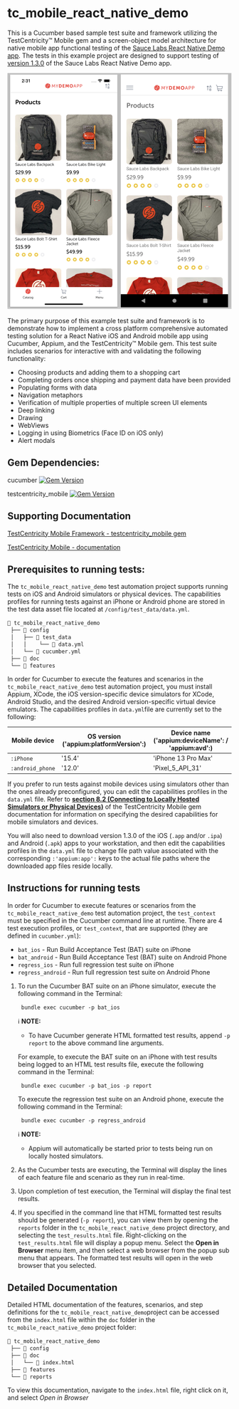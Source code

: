 # tc_mobile_react_native_demo

This is a Cucumber based sample test suite and framework utilizing the TestCentricity™ Mobile gem and a screen-object
model architecture for native mobile app functional testing of the [Sauce Labs React Native Demo app](https://github.com/saucelabs/my-demo-app-rn). The tests in
this example project are designed to support testing of [version 1.3.0](https://github.com/saucelabs/my-demo-app-rn/releases/tag/v1.3.0) of the Sauce Labs React Native Demo app.

![React Native Demo app](https://raw.githubusercontent.com/TestCentricity/tc_mobile_react_native_demo/main/.github/images/RN_Demo_app.png "React Native Demo app")

The primary purpose of this example test suite and framework is to demonstrate how to implement a cross platform comprehensive
automated testing solution for a React Native iOS and Android mobile app using Cucumber, Appium, and the TestCentricity™ Mobile
gem. This test suite includes scenarios for interactive with and validating the following functionality:
  * Choosing products and adding them to a shopping cart
  * Completing orders once shipping and payment data have been provided
  * Populating forms with data
  * Navigation metaphors
  * Verification of multiple properties of multiple screen UI elements
  * Deep linking
  * Drawing
  * WebViews
  * Logging in using Biometrics (Face ID on iOS only)
  * Alert modals


## Gem Dependencies:

cucumber  [![Gem Version](https://badge.fury.io/rb/cucumber.svg)](https://badge.fury.io/rb/cucumber)

testcentricity_mobile  [![Gem Version](https://badge.fury.io/rb/testcentricity_mobile.svg)](https://badge.fury.io/rb/testcentricity_mobile)


## Supporting Documentation

[TestCentricity Mobile Framework - testcentricity_mobile gem](https://rubygems.org/gems/testcentricity_mobile)

[TestCentricity Mobile - documentation](http://www.rubydoc.info/gems/testcentricity_mobile/)


## Prerequisites to running tests:

The `tc_mobile_react_native_demo` test automation project supports running tests on iOS and Android simulators or physical
devices. The capabilities profiles for running tests against an iPhone or Android phone are stored in the test data asset
file located at `/config/test_data/data.yml`.

    📁 tc_mobile_react_native_demo
     ├── 📁 config
     │   ├── 📁 test_data
     │   │    └── 📄 data.yml
     │   └── 📄 cucumber.yml
     ├── 📁 doc
     └── 📁 features

In order for Cucumber to execute the features and scenarios in the `tc_mobile_react_native_demo` test automation project,
you must install Appium, XCode, the iOS version-specific device simulators for XCode, Android Studio, and the desired Android
version-specific virtual device emulators. The capabilities profiles in `data.yml`file are currently set to the following:

| Mobile device    | OS version ('appium:platformVersion':) | Device name ('appium:deviceName': / 'appium:avd':) |
|------------------|----------------------------------------|----------------------------------------------------|
| `:iPhone`        | '15.4'                                 | 'iPhone 13 Pro Max'                                |
| `:android_phone` | '12.0'                                 | 'Pixel_5_API_31'                                   |

If you prefer to run tests against mobile devices using simulators other than the ones already preconfigured, you can
edit the capabilities profiles in the `data.yml` file. Refer to [**section 8.2 (Connecting to Locally Hosted Simulators or Physical Devices)**](https://www.rubydoc.info/gems/testcentricity_mobile#connecting-to-locally-hosted-simulators-or-physical-devices)
of the TestCentricity Mobile gem documentation for information on specifying the desired capabilities for mobile simulators
and devices.

You will also need to download version 1.3.0 of the iOS (`.app` and/or `.ipa`) and Android (`.apk`) apps to your workstation,
and then edit the capabilities profiles in the `data.yml` file to change file path value associated with the corresponding
`:'appium:app':` keys to the actual file paths where the downloaded app files reside locally.


## Instructions for running tests

In order for Cucumber to execute features or scenarios from the `tc_mobile_react_native_demo` test automation project, the
`test_context` must be specified in the Cucumber command line at runtime. There are 4 test execution profiles, or `test_context`,
that are supported (they are defined in `cucumber.yml`):
  * `bat_ios`  - Run Build Acceptance Test (BAT) suite on iPhone
  * `bat_android`  - Run Build Acceptance Test (BAT) suite on Android Phone
  * `regress_ios`  - Run full regression test suite on iPhone
  * `regress_android`  - Run full regression test suite on Android Phone

1. To run the Cucumber BAT suite on an iPhone simulator, execute the following command in the Terminal:

        bundle exec cucumber -p bat_ios

   ℹ️ **NOTE:**
    * To have Cucumber generate HTML formatted test results, append `-p report` to the above command line arguments.

   For example, to execute the BAT suite on an iPhone with test results being logged to an HTML test results file, execute
   the following command in the Terminal:

        bundle exec cucumber -p bat_ios -p report

   To execute the regression test suite on an Android phone, execute the following command in the Terminal:

        bundle exec cucumber -p regress_android

   ℹ️ **NOTE:**
    * Appium will automatically be started prior to tests being run on locally hosted simulators.

2. As the Cucumber tests are executing, the Terminal will display the lines of each feature file and scenario as they run
   in real-time.

3. Upon completion of test execution, the Terminal will display the final test results.

4. If you specified in the command line that HTML formatted test results should be generated (`-p report`), you can view
   them by opening the `reports` folder in the `tc_mobile_react_native_demo` project directory, and selecting the `test_results.html`
   file. Right-clicking on the `test_results.html` file will display a popup menu. Select the **Open in Browser** menu
   item, and then select a web browser from the popup sub menu that appears. The formatted test results will open in the
   web browser that you selected.


## Detailed Documentation

Detailed HTML documentation of the features, scenarios, and step definitions for the `tc_mobile_react_native_demo`project
can be accessed from the `index.html` file within the `doc` folder in the `tc_mobile_react_native_demo` project folder:

    📁 tc_mobile_react_native_demo
     ├── 📁 config
     ├── 📁 doc
     │   └── 📄 index.html
     ├── 📁 features
     └── 📁 reports

To view this documentation, navigate to the `index.html` file, right click on it, and select *Open in Browser*
